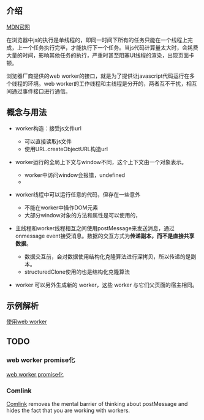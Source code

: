 ## 介绍

[MDN官网](https://developer.mozilla.org/zh-CN/docs/Web/API/Web_Workers_API)

在浏览器中js的执行是单线程的，即同一时间下所有的任务只能在一个线程上完成，上一个任务执行完毕，才能执行下一个任务。当js代码计算量太大时，会耗费大量的时间，影响其他任务的执行，严重时甚至阻塞UI线程的渲染，出现页面卡顿。

浏览器厂商提供的web worker的接口，就是为了提供让javascript代码运行在多个线程的环境。web worker的工作线程和主线程是分开的，两者互不干扰，相互间通过事件接口进行通信。

## 概念与用法

- worker构造：接受js文件url
  - 可以直接读取js文件
  - 使用URL.createObjectURL构造url

- worker运行的全局上下文与window不同，这个上下文由一个对象表示。
  - worker中访问window会报错，undefined
  - 

- worker线程中可以运行任意的代码，但存在一些意外
  - 不能在worker中操作DOM元素
  - 大部分window对象的方法和属性是可以使用的，

- 主线程和worker线程相互之间使用postMessage来发送消息，通过onmessage event接受消息。数据的交互方式为**传递副本，而不是直接共享数据**。
  - 数据交互前，会对数据使用结构化克隆算法进行深拷贝，所以传递的是副本。
  - structuredClone使用的也是结构化克隆算法

- worker 可以另外生成新的 worker，这些 worker 与它们父页面的宿主相同。

## 示例解析

[使用web worker](https://developer.mozilla.org/zh-CN/docs/Web/API/Web_Workers_API/Using_web_workers)

## TODO
### web worker promise化 

[web worker promise化 ](https://www.naeco.top/2019/04/27/web-worker/)

### Comlink

[Comlink](https://github.com/GoogleChromeLabs/comlink) removes the mental barrier of thinking about postMessage and hides the fact that you are working with workers.